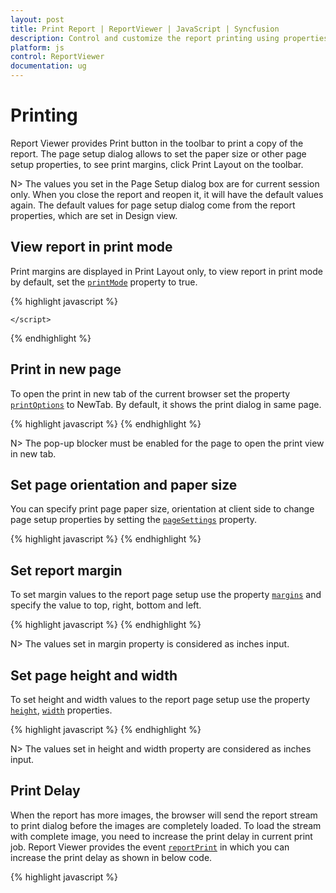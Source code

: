```yaml
---
layout: post
title: Print Report | ReportViewer | JavaScript | Syncfusion
description: Control and customize the report printing using properties and events. 
platform: js
control: ReportViewer
documentation: ug
---
```


# Printing 
Report Viewer provides Print button in the toolbar to print a copy of the report. The page setup dialog allows to set the paper size or other page setup properties, to see print margins, click Print Layout on the toolbar. 

N> The values you set in the Page Setup dialog box are for current session only. When you close the report and reopen it, it will have the default values again. The default values for page setup dialog come from the report properties, which are set in Design view.

## View report in print mode
Print margins are displayed in Print Layout only, to view report in print mode by default, set the [`printMode`](../api/ejreportviewer#members:printmode) property to true. 
  
{% highlight javascript %}
        <script type="text/javascript">
            $(function () {
                $("#viewer").ejReportViewer({
                    reportServiceUrl: "/api/ReportsApi",
                    reportPath: '~/App_Data/Sales Order Detail.rdl',
                    printMode:true
                });
            });
        </script>

    </script>
{% endhighlight %}

## Print in new page
To open the print in new tab of the current browser set the property [`printOptions`](../api/ejreportviewer#members:printOptions) to NewTab. By default, it shows the print dialog in same page.

{% highlight javascript %}
    <script type="text/javascript">
            $(function () {
                $("#container").ejReportViewer({
                    reportServiceUrl: "/api/ReportsApi",
                    reportPath: '~/App_Data/Sales Order Detail.rdl',
                    printOption: ej.ReportViewer.PrintOptions.NewTab
                });
            });
    </script>
{% endhighlight %}

N> The pop-up blocker must be enabled for the page to open the print view in new tab.

## Set page orientation and paper size
You can specify print page paper size, orientation at client side to change page setup properties by setting the [`pageSettings`](../api/ejreportviewer#members:pagesettings) property.

{% highlight javascript %}
    <script type="text/javascript">
            $(function () {
                $("#container").ejReportViewer({
                    reportServiceUrl: "/api/ReportsApi",
                    reportPath: '~/App_Data/Sales Order Detail.rdl',
                    printMode:true,
                    pageSettings: {
                        orientation: ej.ReportViewer.Orientation.Landscape,
                        paperSize: ej.ReportViewer.PaperSize.Letter
                    }
                });
            });
    </script>
{% endhighlight %}

## Set report margin
To set margin values to the report page setup use the property [`margins`](../api/ejreportviewer#members:pagesettings-margins) and specify the value to top, right, bottom and left.

{% highlight javascript %}
    <script type="text/javascript">
            $(function () {
                $("#container").ejReportViewer({
                    reportServiceUrl: "/api/ReportsApi",
                    reportPath: '~/App_Data/Sales Order Detail.rdl',
                    printMode:true,
                    pageSettings: {
                        margins: {
                            top: 0.5,
                            right: 0.25,
                            bottom: 0.25,
                            left: 0.25
                        }
                    }
                });
            });
    </script>
{% endhighlight %}

N> The values set in margin property is considered as inches input.

## Set page height and width
To set height and width values to the report page setup use the property [`height`](../api/ejreportviewer#members:pagesettings-height), [`width`](../api/ejreportviewer#members:pagesettings-width) properties.

{% highlight javascript %}
    <script type="text/javascript">
            $(function () {
                $("#container").ejReportViewer({
                    reportServiceUrl: "/api/ReportsApi",
                    reportPath: '~/App_Data/Sales Order Detail.rdl',
                    printMode:true,
                    pageSettings: {
                        height: 10,
                        width: 8.5
                    }
                });
            });
    </script>
{% endhighlight %}

N> The values set in height and width property are considered as inches input.

## Print Delay
When the report has more images, the browser will send the report stream to print dialog before the images are completely loaded. To load the stream with complete image, you need to increase the print delay in current print job. Report Viewer provides the event [`reportPrint`](../api/ejreportviewer#events:reportprint) in which you can increase the print delay as shown in below code.

{% highlight javascript %}
    <script type="text/javascript">

        $(function () {
            $("#container").ejReportViewer(
                {
                    reportServiceUrl: "/api/ReportsApi",
                    reportPath: '~/App_Data/Sales Order Detail.rdl',
                    reportPrint: "onReportPrint"
                });
        });

        function onReportPrint(args) {
            args.printWind.printDelay = 2000;
        }
    </script>
{% endhighlight %}

You can also increase the print delay based in the number of pages in report print view and based on browser type, to do this use the below code.

{% highlight javascript %}
    <script type="text/javascript">
        ....
        function onReportPrint(args) {
        var data = $("#container").data('ejReportViewer');

        if (data._browserInfo.name != "msie") {
                args.printWind.printDelay = 2000 * data._pageModel.TotalPages;
            }
        }
    </script>
{% endhighlight %}

## External styles in report printing
While printing report the external styles used in the application overrides and prints output with incorrect alignments. To avoid the external script overriding, you can set the `isStyleLoad` property to false which will print the page using only the Report Viewer styles.

{% highlight javascript %}
    <script type="text/javascript">

        $(function () {
            $("#container").ejReportViewer(
                {
                    reportServiceUrl: "/api/ReportsApi",
                    reportPath: '~/App_Data/Sales Order Detail.rdl',
                    reportPrint: "onReportPrint"
                });
        });

        function onReportPrint(args) {
            args.isStyleLoad = false;
        }
    </script>
{% endhighlight %}

## Show print progress
Report Viewer provides events that helps to show the progress information, when the printing takes long time to complete. 

1.Set the `printProgressChanged` in Report Viewer initialization.
2.Implement the function and add code samples to show custom message based on the print progress stage. The follow code sample shows the progress message based on the print event status.  

{% highlight javascript %}
    <script type="text/javascript">
        $(function () {
            $("#container").ejReportViewer({
                reportServiceUrl: "/api/ReportsApi",
                reportPath: '~/App_Data/Sales Order Detail.rdl',
                printProgressChanged:"onPrintProgressChanged",
            });
        });

        function onPrintProgressChanged(args) {
            if (args.stage == "beginPrint") {
                $('#reportviewer').ejWaitingPopup({ showOnInit: true, cssClass: "customStyle", text: "Preparing print data.. Please wait..." });
            }
            if (args.stage == "printStarted") {
                var popupObj = $('#reportviewer').data('ejWaitingPopup');
                popupObj.hide();
            }
            else if (args.stage == "preparation") {
                console.log(args.stage);
                if (args.preparationStage == "dataPreparation") {
                    console.log(args.preparationStage);
                    console.log(args.totalPages);
                    console.log(args.currentPage);
                    if (args.totalPages > 1 && args.currentPage > 1) {
                        var progressPercentage = Math.floor((args.currentPage / args.totalPages) * 100);
                        if (progressPercentage > 0) {
                            var popupObj = $('#reportviewer').data('ejWaitingPopup');
                            popupObj.setModel({ text: "Preparing print data.." + progressPercentage + " % completed.. Please wait..." });
                        }
                    }
                }
            }
        }
    </script>
{% endhighlight %}

## Remove empty spaces in printing
The extra blank page is created when the Body of your report is too wide for your page. If you want the report to appear on a single page, all the content within the report body must fit on the physical page and the body width should be lesser or equal to the following formula:

**Body Width <= Page Width - (Left Margin + Right Margin)**

For more details on designing a report to remove the empty pages in report, you can refer to the knowledge base article of [report page sizing](https://www.syncfusion.com/kb/8622/how-to-avoid-the-extra-blank-pages-in-print-and-print-preview).

